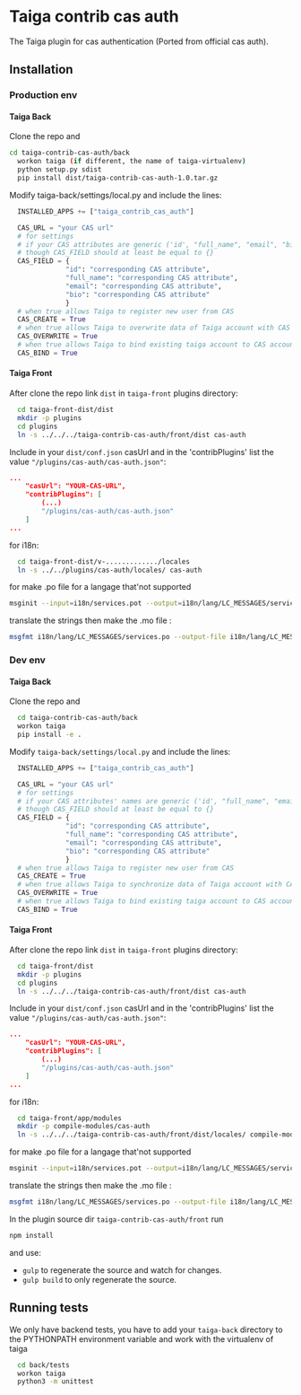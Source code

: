 Taiga contrib cas auth
=========================
The Taiga plugin for cas authentication (Ported from official cas auth).

Installation
------------
### Production env

#### Taiga Back

Clone the repo and

```bash
cd taiga-contrib-cas-auth/back
  workon taiga (if different, the name of taiga-virtualenv)
  python setup.py sdist
  pip install dist/taiga-contrib-cas-auth-1.0.tar.gz
```

Modify taiga-back/settings/local.py and include the lines:

```python
  INSTALLED_APPS += ["taiga_contrib_cas_auth"]

  CAS_URL = "your CAS url"
  # for settings
  # if your CAS attributes are generic ('id', "full_name", "email", "bio") you don't need to define them below
  # though CAS_FIELD should at least be equal to {}
  CAS_FIELD = {
              "id": "corresponding CAS attribute",
              "full_name": "corresponding CAS attribute",
              "email": "corresponding CAS attribute",
              "bio": "corresponding CAS attribute"
              }
  # when true allows Taiga to register new user from CAS
  CAS_CREATE = True
  # when true allows Taiga to overwrite data of Taiga account with CAS's account data
  CAS_OVERWRITE = True
  # when true allows Taiga to bind existing taiga account to CAS account
  CAS_BIND = True
```
#### Taiga Front

After clone the repo link `dist` in `taiga-front` plugins directory:

```bash
  cd taiga-front-dist/dist
  mkdir -p plugins
  cd plugins
  ln -s ../../../taiga-contrib-cas-auth/front/dist cas-auth
```

Include in your `dist/conf.json` casUrl and in the 'contribPlugins' list the value `"/plugins/cas-auth/cas-auth.json"`:

```json
...
    "casUrl": "YOUR-CAS-URL",
    "contribPlugins": [
        (...)
        "/plugins/cas-auth/cas-auth.json"
    ]
...
```

for i18n:

```bash
  cd taiga-front-dist/v-............./locales
  ln -s ../../plugins/cas-auth/locales/ cas-auth
```
for make .po file for a langage that'not supported
```bash
msginit --input=i18n/services.pot --output=i18n/lang/LC_MESSAGES/services.po
```
translate the strings then make the .mo file :
```bash
msgfmt i18n/lang/LC_MESSAGES/services.po --output-file i18n/lang/LC_MESSAGES/services.mo
```
### Dev env

#### Taiga Back

Clone the repo and

```bash
  cd taiga-contrib-cas-auth/back
  workon taiga
  pip install -e .
```

Modify `taiga-back/settings/local.py` and include the lines:

```python
  INSTALLED_APPS += ["taiga_contrib_cas_auth"]

  CAS_URL = "your CAS url"
  # for settings
  # if your CAS attributes' names are generic ('id', "full_name", "email", "bio") you don't need to define them below
  # though CAS_FIELD should at least be equal to {}
  CAS_FIELD = {
              "id": "corresponding CAS attribute",
              "full_name": "corresponding CAS attribute",
              "email": "corresponding CAS attribute",
              "bio": "corresponding CAS attribute"
              }
  # when true allows Taiga to register new user from CAS
  CAS_CREATE = True
  # when true allows Taiga to synchronize data of Taiga account with CAS's account data
  CAS_OVERWRITE = True
  # when true allows Taiga to bind existing taiga account to CAS account
  CAS_BIND = True

```

#### Taiga Front

After clone the repo link `dist` in `taiga-front` plugins directory:

```bash
  cd taiga-front/dist
  mkdir -p plugins
  cd plugins
  ln -s ../../../taiga-contrib-cas-auth/front/dist cas-auth
```

Include in your `dist/conf.json` casUrl and in the 'contribPlugins' list the value `"/plugins/cas-auth/cas-auth.json"`:

```json
...
    "casUrl": "YOUR-CAS-URL",
    "contribPlugins": [
        (...)
        "/plugins/cas-auth/cas-auth.json"
    ]
...
```

for i18n:

```bash
  cd taiga-front/app/modules
  mkdir -p compile-modules/cas-auth
  ln -s ../../../taiga-contrib-cas-auth/front/dist/locales/ compile-modules/cas-auth/locales
```

for make .po file for a langage that'not supported
```bash
msginit --input=i18n/services.pot --output=i18n/lang/LC_MESSAGES/services.po
```
translate the strings then make the .mo file :
```bash
msgfmt i18n/lang/LC_MESSAGES/services.po --output-file i18n/lang/LC_MESSAGES/services.mo
```

In the plugin source dir `taiga-contrib-cas-auth/front` run

```bash
npm install
```
and use:

- `gulp` to regenerate the source and watch for changes.
- `gulp build` to only regenerate the source.


Running tests
-------------

We only have backend tests, you have to add your `taiga-back` directory to the
PYTHONPATH environment variable and work with the virtualenv of taiga
```bash
  cd back/tests
  workon taiga
  python3 -m unittest
```